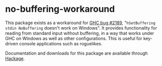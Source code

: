 # no-buffering-workaround
This package exists as a workaround for [GHC bug #2189](https://ghc.haskell.org/trac/ghc/ticket/2189),
"`hSetBuffering stdin NoBuffering` doesn't work on Windows". It provides functionality for reading
from standard input without buffering, in a way that works under GHC on Windows as well as other
configurations. This is useful for key-driven console applications such as roguelikes.

Documentation and downloads for this package are available through [Hackage](https://hackage.haskell.org/package/no-buffering-workaround).
